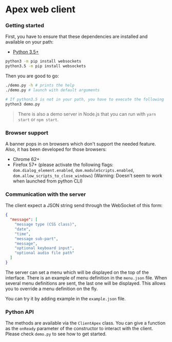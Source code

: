 # Apex web client

### Getting started

First, you have to ensure that these dependencies are installed and available on
your path:

- [Python 3.5+](//python.org)

```bash
python3 -m pip install websockets
python3.5 -m pip install websockets
```

Then you are good to go:

```bash
./demo.py -h # prints the help
./demo.py # launch with default arguments

# If python3.5 is not in your path, you have to execute the following
python3 demo.py
```

> There is also a demo server in Node.js that you can run with `yarn start` or
> `npm start`.

### Browser support

A banner pops in on browsers which don't support the needed feature. Also, it
has been developed for those browsers:

- Chrome 62+
- Firefox 57+ (please activate the following flags:
  `dom.dialog_element.enabled`, `dom.moduleScripts.enabled`,
  `dom.allow_scripts_to_close_windows`) (Warning: Doesn't seem to work when
  launched from python CLI)

### Communication with the server

The client expect a JSON string send through the WebSocket of this form:

```json
{
  "message": [
    "message type (CSS class)",
    "date",
    "time",
    "message sub-part",
    "message",
    "optional keyboard input",
    "optional audio file path"
  ]
}
```

The server can set a menu which will be displayed on the top of the interface.
There is an example of menu definition in the `menu.json` file. When several
menu definitions are sent, the last one will be displayed. This allows you to
override a menu definition on the fly.

You can try it by adding example in the `example.json` file.

### Python API

The methods are available via the `ClientApex` class. You can give a function as
the `onReady` parameter of the constructor to interact with the client. Please
check `demo.py` to see how to get started.
